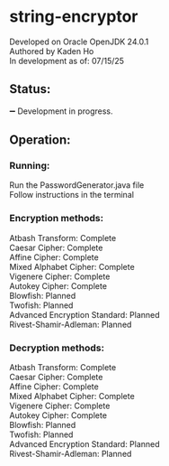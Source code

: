 # string-encryptor
Developed on Oracle OpenJDK 24.0.1 \
Authored by Kaden Ho \
In development as of: 07/15/25
## Status:
➖ Development in progress.

## Operation:

### Running:
Run the PasswordGenerator.java file \
Follow instructions in the terminal

### Encryption methods:
Atbash Transform: Complete \
Caesar Cipher: Complete \
Affine Cipher: Complete \
Mixed Alphabet Cipher: Complete \
Vigenere Cipher: Complete \
Autokey Cipher: Complete \
Blowfish: Planned \
Twofish: Planned \
Advanced Encryption Standard: Planned \
Rivest-Shamir-Adleman: Planned 

### Decryption methods:
Atbash Transform: Complete \
Caesar Cipher: Complete \
Affine Cipher: Complete \
Mixed Alphabet Cipher: Complete \
Vigenere Cipher: Complete \
Autokey Cipher: Complete \
Blowfish: Planned \
Twofish: Planned \
Advanced Encryption Standard: Planned \
Rivest-Shamir-Adleman: Planned 
